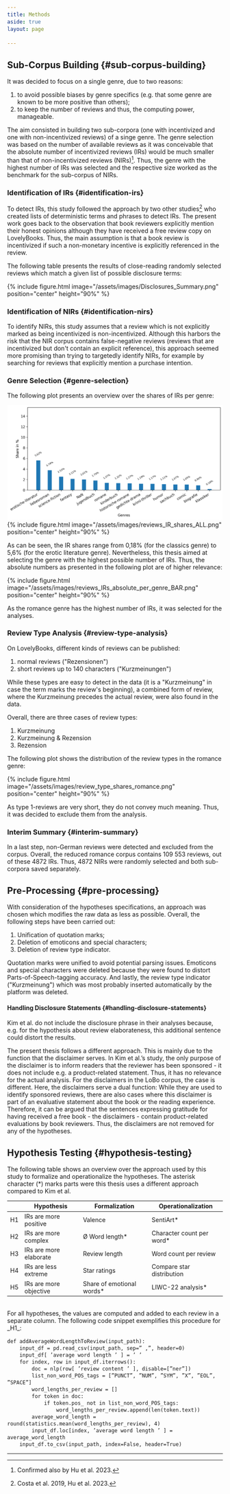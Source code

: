```yaml
---
title: Methods
aside: true
layout: page

---
```


## Sub-Corpus Building {#sub-corpus-building}

It was decided to focus on a single genre, due to two reasons:
1. to avoid possible biases by genre specifics (e.g. that some genre are known to be more positive than others);
2. to keep the number of reviews and thus, the computing power, manageable.

The aim consisted in building two sub-corpora (one with incentivized and one with non-incentivized reviews) of a singe genre. The genre selection was based on the number of available reviews as it was conceivable that the absolute number of incentivized reviews (IRs) would be much smaller than that of non-incentivized reviews (NIRs)[^1]. Thus, the genre with the highest number of IRs was selected and the respective size worked as the benchmark for the sub-corpus of NIRs.

### Identification of IRs {#identification-irs}

To detect IRs, this study followed the approach by two other studies[^2] who created lists of deterministic terms and phrases to detect IRs. The present work goes back to the observation that book reviewers explicitly mention their honest opinions although they have received a free review copy on LovelyBooks. Thus, the main assumption is that a book review is incentivized if such a non-monetary incentive is explicitly referenced in the review. 

The following table presents the results of close-reading randomly selected reviews which match a given list of possible disclosure terms:

{% include figure.html image="/assets/images/Disclosures_Summary.png" position="center" height="90%" %} 

### Identification of NIRs {#identification-nirs}
To identify NIRs, this study assumes that a review which is not explicitly marked as being incentivized is non-incentivized. Although this harbors the risk that the NIR corpus contains false-negative reviews (reviews that are incentivized but don't contain an explicit reference), this approach seemed more promising than trying to targetedly identify NIRs, for example by searching for reviews that explicitly mention a purchase intention.

### Genre Selection {#genre-selection}
The following plot presents an overview over the shares of IRs per genre:

![image](/assets/images/reviews_IR_shares_ALL.png)
{% include figure.html image="/assets/images/reviews_IR_shares_ALL.png" position="center" height="90%" %}

As can be seen, the IR shares range from 0,18% (for the classics genre) to 5,6% (for the erotic literature genre). Nevertheless, this thesis aimed at selecting the genre with the highest possible number of IRs. Thus, the absolute numbers as presented in the following plot are of higher relevance:

{% include figure.html image="/assets/images/reviews_IRs_absolute_per_genre_BAR.png" position="center" height="90%" %} 

As the romance genre has the highest number of IRs, it was selected for the analyses.

### Review Type Analysis {#review-type-analysis}
On LovelyBooks, different kinds of reviews can be published:
1. normal reviews ("Rezensionen")
2. short reviews up to 140 characters ("Kurzmeinungen")

While these types are easy to detect in the data (it is a "Kurzmeinung" in case the term marks the review's beginning), a combined form of review, where the Kurzmeinung precedes the actual review, were also found in the data.

Overall, there are three cases of review types:
1. Kurzmeinung
2. Kurzmeinung & Rezension
3. Rezension

The following plot shows the distribution of the review types in the romance genre:

{% include figure.html image="/assets/images/review_type_shares_romance.png" position="center" height="90%" %} 

As type 1-reviews are very short, they do not convey much meaning. Thus, it was decided to exclude them from the analysis.

### Interim Summary {#interim-summary}
In a last step, non-German reviews were detected and excluded from the corpus. Overall, the reduced romance corpus contains 109 553 reviews, out of these 4872 IRs. Thus, 4872 NIRs were randomly selected and both sub-corpora saved separately. 


## Pre-Processing {#pre-processing}
With consideration of the hypotheses specifications, an approach was chosen which modifies the raw data as less as possible. Overall, the following steps have been carried out:

1. Unification of quotation marks;
2. Deletion of emoticons and special characters;
3. Deletion of review type indicator.

Quotation marks were unified to avoid potential parsing issues. Emoticons and special characters were deleted because they were found to distort Parts-of-Speech-tagging accuracy. And lastly, the review type indicator ("Kurzmeinung") which was most probably inserted automatically by the platform was deleted.

#### Handling Disclosure Statements {#handling-disclosure-statements}

Kim et al. do not include the disclosure phrase in their analyses because, e.g. for the hypothesis about review elaborateness, this additional sentence could distort the results.

The present thesis follows a different approach. This is mainly due to the function that the disclaimer serves. In Kim et al.’s study, the only purpose of the disclaimer is to inform readers that the reviewer has been sponsored - it does not include e.g. a product-related statement. Thus, it has no relevance for the actual analysis. For the disclaimers in the LoBo corpus, the case is different. Here, the disclaimers serve a dual function: While they are used to identify sponsored reviews, there are also cases where this disclaimer is part of an evaluative statement about the book or the reading experience. Therefore, it can be argued that the sentences expressing gratitude for having received a
free book - the disclaimers - contain product-related evaluations by book reviewers. Thus, the disclaimers are not removed for any of the hypotheses.

## Hypothesis Testing {#hypothesis-testing}
The following table shows an overview over the approach used by this study to formalize and operationalize the hypotheses. The asterisk character (*) marks parts were this thesis uses a different approach compared to Kim et al.

| | Hypothesis | Formalization | Operationalization |
|---|---|---|---|
| H1 | IRs are more positive | Valence | SentiArt* |
| H2 | IRs are more complex | Ø Word length* | Character count per word* |
| H3 | IRs are more elaborate | Review length | Word count per review |
| H4 | IRs are less extreme | Star ratings | Compare star distribution |
| H5 | IRs are more objective | Share of emotional words* | LIWC-22 analysis* |

<br>
For all hypotheses, the values are computed and added to each review in a separate column. The following code snippet exemplifies this procedure for _H1_:



    def addAverageWordLengthToReview(input_path):
        input_df = pd.read_csv(input_path, sep=” ,”, header=0)
        input_df[ ’average word length ’ ] = ’ ’
        for index, row in input_df.iterrows():
            doc = nlp(row[ ’review content ’ ], disable=[”ner”])
            list_non_word_POS_tags = [”PUNCT”, ”NUM”, ”SYM”, ”X”, ”EOL”, ”SPACE”]
            word_lengths_per_review = []
            for token in doc:
                if token.pos_ not in list_non_word_POS_tags:
                    word_lengths_per_review.append(len(token.text))
            average_word_length = round(statistics.mean(word_lengths_per_review), 4)
            input_df.loc[index, ’average word length ’ ] = average_word_length
        input_df.to_csv(input_path, index=False, header=True)

---
[^1]: Confirmed also by Hu et al. 2023.
[^2]: Costa et al. 2019, Hu et al. 2023.